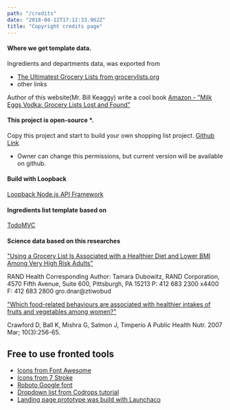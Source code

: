 ```yaml
---
path: "/credits"
date: "2018-04-12T17:12:33.962Z"
title: "Copyright credits page"
---
```


#### Where we get template data.

Ingredients and departments data, was exported from
  * [The Ultimatest Grocery Lists from grocerylists.org](https://www.grocerylists.org/ultimatest/)
  * other links


Author of this website(Mr. Bill Keaggy) write a cool book
  [Amazon - "Milk Eggs Vodka: Grocery Lists Lost and Found"](https://www.amazon.com/Milk-Eggs-Vodka-Grocery-Lists/dp/144031201X/)



#### This project is open-source *.

Copy this project and start to build your own shopping list project.
[Github Link](https://github.com/GroceriStar/groceristar)

* Owner can change this permissions, but current version will be available on github.



#### Build with Loopback
  [ Loopback Node.js API Framework](https://loopback.io/)



#### Ingredients list template based on
  [TodoMVC](https://todomvc.com/)


#### Science data based on this researches


  ["Using a Grocery List Is Associated with a Healthier Diet and Lower BMI Among Very High Risk Adults"](https://www.ncbi.nlm.nih.gov/pmc/articles/PMC4430323/)

  RAND Health
  Corresponding Author: Tamara Dubowitz, RAND Corporation,
  4570 Fifth Avenue, Suite 600, Pittsburgh, PA 15213
  P: 412 683 2300 x4400
  F: 412 683 2800
  gro.dnar@ztiwobud



  ["Which food-related behaviours are associated with healthier intakes of fruits and vegetables among women?"](https://www.cambridge.org/core/journals/public-health-nutrition/article/which-foodrelated-behaviours-are-associated-with-healthier-intakes-of-fruits-and-vegetables-among-women/37F7EF55FA97B490311419A26E734268#)


 Crawford D, Ball K, Mishra G, Salmon J, Timperio A
 Public Health Nutr. 2007 Mar; 10(3):256-65.      


## Free to use fronted tools


* [Icons from Font Awesome](https://fontawesome.io/)
* [Icons from 7 Stroke](http://themes-pixeden.com/font-demos/7-stroke/)
* [Roboto Google font](https://fonts.google.com/specimen/Roboto)
* [Dropdown list from Codrops tutorial](https://tympanus.net/codrops/2014/07/10/inspiration-for-custom-select-elements/)
* [Landing page prototype was build with Launchaco](http://launchaco.com/)
